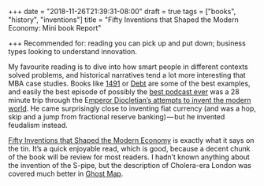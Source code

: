 +++
date = "2018-11-26T21:39:31-08:00"
draft = true
tags = ["books", "history", "inventions"]
title = "Fifty Inventions that Shaped the Modern Economy: Mini book Report"

+++
Recommended for: reading you can pick up and put down; business types looking to understand innovation.

My favourite reading is to dive into how smart people in different contexts solved problems, and historical narratives tend a lot more interesting that MBA case studies. Books like [1491](https://amzn.to/2QSfExa) or [Debt](https://amzn.to/2MV8p4b) are some of the best examples, and easily the best episode of possibly the [best podcast ever](http://thehistoryofrome.typepad.com/) was a 28 minute trip through the E[mperor Diocletian’s attempts to invent the modern world](http://thehistoryofrome.typepad.com/the_history_of_rome/2011/02/127-commanding-the-economy.html). He came surprisingly close to inventing fiat currency (and was a hop, skip and a jump from fractional reserve banking) — but he invented feudalism instead.

[Fifty Inventions that Shaped the Modern Economy](https://amzn.to/2xDPMMC) is exactly what it says on the tin. It’s a quick enjoyable read, which is good, because a decent chunk of the book will be review for most readers. I hadn’t known anything about the invention of the S-pipe, but the description of Cholera-era London was covered much better in [Ghost Map](https://amzn.to/2QSdDRl).